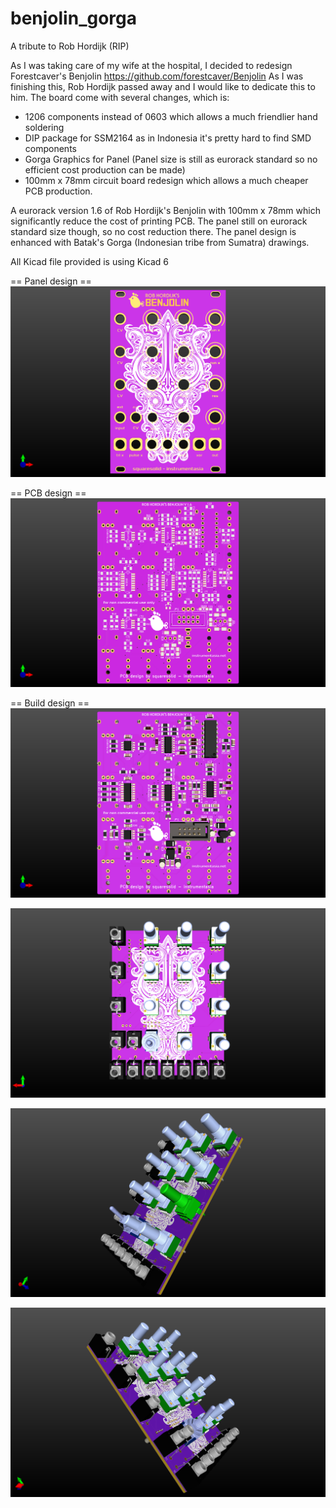 # benjolin_gorga
A tribute to Rob Hordijk (RIP)

As I was taking care of my wife at the hospital, I decided to redesign Forestcaver's Benjolin https://github.com/forestcaver/Benjolin
As I was finishing this, Rob Hordijk passed away and I would like to dedicate this to him.
The board come with several changes, which is: 
- 1206 components instead of 0603 which allows a much friendlier hand soldering
- DIP package for SSM2164 as in Indonesia it's pretty hard to find SMD components
- Gorga Graphics for Panel (Panel size is still as eurorack standard so no efficient cost production can be made)
- 100mm x 78mm circuit board redesign which allows a much cheaper PCB production.

A eurorack version 1.6 of Rob Hordijk's Benjolin with 100mm x 78mm which significantly reduce the cost of printing PCB. The panel still on eurorack standard size though, so no cost reduction there. The panel design is enhanced with Batak's Gorga (Indonesian tribe from Sumatra) drawings.

All Kicad file provided is using Kicad 6

== Panel design ==
![alt text](https://github.com/squaresolid/benjolin_gorga/blob/main/benjolin3dpics/benjolin_1.6_panel.png?raw=true)


== PCB design ==
![alt text](https://github.com/squaresolid/benjolin_gorga/blob/main/benjolin3dpics/benjolin_1.6_front_pcb.png?raw=true)

== Build design ==
![alt text](https://github.com/squaresolid/benjolin_gorga/blob/main/benjolin3dpics/benjolin_1.6_back_full.png?raw=true)

![alt text](https://github.com/squaresolid/benjolin_gorga/blob/main/benjolin3dpics/benjolin_1.6_front_full.png?raw=true)

![alt text](https://github.com/squaresolid/benjolin_gorga/blob/main/benjolin3dpics/benjolin_1.6_front_side_full.png?raw=true)

![alt text](https://github.com/squaresolid/benjolin_gorga/blob/main/benjolin3dpics/benjolin_1.6_front_side_full2.png?raw=true)
